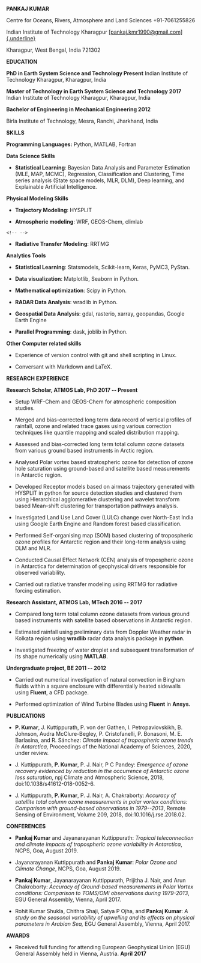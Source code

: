 <!--
.. title: cv
.. slug: cv
.. date: 2020-05-04 20:18:58 UTC
.. tags: 
.. category: 
.. link: 
.. description: 
.. type: text
-->

**PANKAJ KUMAR**

Centre for Oceans, Rivers, Atmosphere and Land Sciences +91-7061255826

Indian Institute of Technology Kharagpur
[[pankaj.kmr1990\@gmail.com]{.underline}](mailto:pankaj.kmr1990@gmail.com)

Kharagpur, West Bengal, India 721302

**EDUCATION**

**PhD in Earth System Science and Technology Present** Indian Institute
of Technology Kharagpur, Kharagpur, India

**Master of Technology in Earth System Science and Technology 2017**
Indian Institute of Technology Kharagpur, Kharagpur, India

**Bachelor of Engineering in Mechanical Engineering 2012**

Birla Institute of Technology, Mesra, Ranchi, Jharkhand, India

**SKILLS**

**Programming Languages:** Python, MATLAB, Fortran

**Data Science Skills**

-   **Statistical Learning**: Bayesian Data Analysis and Parameter
    Estimation (MLE, MAP, MCMC), Regression, Classification and
    Clustering, Time series analysis (State space models, MLR, DLM),
    Deep learning, and Explainable Artificial Intelligence.

**Physical Modeling Skills**

-   **Trajectory Modeling**: HYSPLIT

-   **Atmospheric modeling**: WRF, GEOS-Chem, climlab

```{=html}
<!-- -->
```
-   **Radiative Transfer Modeling**: RRTMG

**Analytics Tools**

-   **Statistical Learning**: Statsmodels, Scikit-learn, Keras, PyMC3,
    PyStan.

-   **Data visualization**: Matplotlib, Seaborn in Python.

-   **Mathematical optimization**: Scipy in Python.

-   **RADAR Data Analysis**: wradlib in Python.

-   **Geospatial Data Analysis**: gdal, rasterio, xarray, geopandas,
    Google Earth Engine

-   **Parallel Programming**: dask, joblib in Python.

**Other Computer related skills**

-   Experience of version control with git and shell scripting in Linux.

-   Conversant with Markdown and LaTeX.

**RESEARCH EXPERIENCE**

**Research Scholar, ATMOS Lab, PhD 2017 -- Present**

-   Setup WRF-Chem and GEOS-Chem for atmospheric composition studies.

-   Merged and bias-corrected long term data record of vertical profiles
    of rainfall, ozone and related trace gases using various correction
    techniques like quantile mapping and scaled distribution mapping.

-   Assessed and bias-corrected long term total column ozone datasets
    from various ground based instruments in Arctic region.

-   Analysed Polar vortex based stratospheric ozone for detection of
    ozone hole saturation using ground-based and satellite based
    measurements in Antarctic region.

-   Developed Receptor models based on airmass trajectory generated with
    HYSPLIT in python for source detection studies and clustered them
    using Hierarchical agglomerative clustering and wavelet transform
    based Mean-shift clustering for transportation pathways analysis.

-   Investigated Land Use Land Cover (LULC) change over North-East India
    using Google Earth Engine and Random forest based classification.

-   Performed Self-organising map (SOM) based clustering of tropospheric
    ozone profiles for Antarctic region and their long-term analysis
    using DLM and MLR.

-   Conducted Causal Effect Network (CEN) analysis of tropospheric ozone
    in Antarctica for determination of geophysical drivers responsible
    for observed variability.

-   Carried out radiative transfer modeling using RRTMG for radiative
    forcing estimation.

**Research Assistant, ATMOS Lab, MTech 2016 -- 2017**

-   Compared long term total column ozone datasets from various ground
    based instruments with satellite based observations in Antarctic
    region.

-   Estimated rainfall using preliminary data from Doppler Weather radar
    in Kolkata region using **wradlib** radar data analysis package in
    **python**.

-   Investigated freezing of water droplet and subsequent transformation
    of its shape numerically using **MATLAB**.

**Undergraduate project, BE 2011 -- 2012**

-   Carried out numerical investigation of natural convection in Bingham
    fluids within a square enclosure with differentially heated
    sidewalls using **Fluent**, a CFD package.

-   Performed optimization of Wind Turbine Blades using **Fluent** in
    **Ansys.**

**PUBLICATIONS**

-   **P. Kumar**, J. Kuttippurath, P. von der Gathen, I.
    Petropavlovskikh, B. Johnson, Audra McClure-Begley, P.
    Cristofanelli, P. Bonasoni, M. E. Barlasina, and R. Sánchez:
    *Climate impact of tropospheric ozone trends in Antarctica,*
    Proceedings of the National Academy of Sciences, 2020, under review.

-   J. Kuttippurath, **P. Kumar**, P. J. Nair, P C Pandey: *Emergence of
    ozone recovery evidenced by reduction in the occurrence of Antarctic
    ozone loss saturation*, npj Climate and Atmospheric Science, 2018,
    doi:10.1038/s41612-018-0052-6.

-   J. Kuttippurath, **P. Kumar**, P. J. Nair, A. Chakraborty: *Accuracy
    of satellite total column ozone measurements in polar vortex
    conditions: Comparison with ground-based observations in
    1979--2013*, Remote Sensing of Environment, Volume 209, 2018,
    doi:10.1016/j.rse.2018.02.

**CONFERENCES**

-   **Pankaj Kumar** and Jayanarayanan Kuttippurath: *Tropical
    teleconnection and climate impacts of tropospheric ozone variability
    in Antarctica*, NCPS, Goa, August 2019.

-   Jayanarayanan Kuttippurath and **Pankaj Kumar**: *Polar Ozone and
    Climate Change*, NCPS, Goa, August 2019.

-   **Pankaj Kumar**, Jayanarayanan Kuttippurath, Prijitha J. Nair, and
    Arun Chakroborty: *Accuracy of Ground-based measurements in Polar
    Vortex conditions: Comparison to TOMS/OMI observations during
    1979-2013*, EGU General Assembly, Vienna, April 2017.

-   Rohit Kumar Shukla, Chithra Shaji, Satya P Ojha, and **Pankaj
    Kumar**: *A study on the seasonal variability of upwelling and its
    effects on physical parameters in Arabian Sea,* EGU General
    Assembly, Vienna, April 2017.

**AWARDS**

-   Received full funding for attending European Geophysical Union (EGU)
    General Assembly held in Vienna, Austria. **April** **2017**
